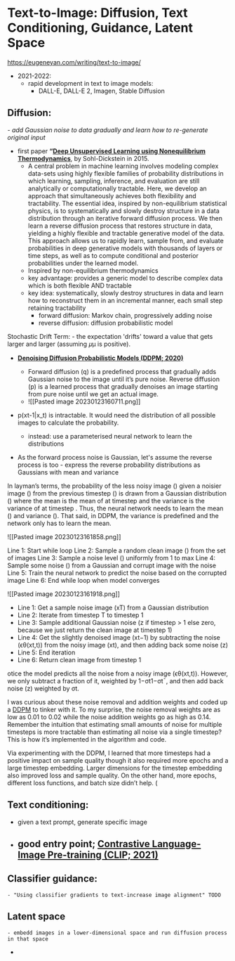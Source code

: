 # Text-to-Image: Diffusion, Text Conditioning, Guidance, Latent Space

https://eugeneyan.com/writing/text-to-image/

- 2021-2022:
	- rapid development in text to image models:
		- DALL-E, DALL-E 2, Imagen, Stable Diffusion
## **Diffusion**: 
*- add Gaussian noise to data gradually and learn how to re-generate original input*

- first paper **“[Deep Unsupervised Learning using Nonequilibrium Thermodynamics](https://arxiv.org/abs/1503.03585)**, by Sohl-Dickstein in 2015.
	- A central problem in machine learning involves modeling complex data-sets using highly flexible families of probability distributions in which learning, sampling, inference, and evaluation are still analytically or computationally tractable. Here, we develop an approach that simultaneously achieves both flexibility and tractability. The essential idea, inspired by non-equilibrium statistical physics, is to systematically and slowly destroy structure in a data distribution through an iterative forward diffusion process. We then learn a reverse diffusion process that restores structure in data, yielding a highly flexible and tractable generative model of the data. This approach allows us to rapidly learn, sample from, and evaluate probabilities in deep generative models with thousands of layers or time steps, as well as to compute conditional and posterior probabilities under the learned model.
	- Inspired by non-equilibrium thermodynamics
	- key advantage: provides a generic model to describe complex data which is both flexible AND tractable
	- key idea: systematically, slowly destroy structures in data and learn how to reconstruct them in an incremental manner, each small step retaining tractability
		- forward diffusion: Markov chain, progressively adding noise
		- reverse diffusion: diffusion probabilistic model

Stochastic Drift Term:
	- the expectation 'drifts' toward a value that gets larger and larger (assuming 𝜇μ is positive).


- **[Denoising Diffusion Probabilistic Models (DDPM; 2020)](https://arxiv.org/abs/2006.11239)**
	- Forward diffusion (q) is a predefined process that gradually adds Gaussian noise to the image until it’s pure noise. Reverse diffusion (p) is a learned process that gradually denoises an image starting from pure noise until we get an actual image.
	- ![[Pasted image 20230123160711.png]]

- p(xt-1|x_t) is intractable. It would need the distribution of all possible images to calculate the probability. 
	- instead: use a parameterised neural network to learn the distributions
- As the forward process noise is Gaussian, let's assume the reverse process is too - express the reverse probability distributions as Gaussians with mean and variance

In layman’s terms, the probability of the less noisy image () given a noisier image () from the previous timestep () is drawn from a Gaussian distribution () where the mean is the mean of  at timestep  and the variance is the variance of  at timestep . Thus, the neural network needs to learn the mean () and variance (). That said, in DDPM, the variance is predefined and the network only has to learn the mean.

![[Pasted image 20230123161858.png]]

Line 1: Start while loop
Line 2: Sample a random clean image () from the set of images
Line 3: Sample a noise level () uniformly from 1 to max 
Line 4: Sample some noise () from a Gaussian and corrupt image with the noise
Line 5: Train the neural network to predict the noise based on the corrupted image
Line 6: End while loop when model converges

![[Pasted image 20230123161918.png]]
-   Line 1: Get a sample noise image (xT) from a Gaussian distribution
-   Line 2: Iterate from timestep T to timestep 1
-   Line 3: Sample additional Gaussian noise (z if timestep > 1 else zero, because we just return the clean image at timestep 1)
-   Line 4: Get the slightly denoised image (xt−1) by subtracting the noise (ϵθ(xt,t)) from the noisy image (xt), and then adding back some noise (z)
-   Line 5: End iteration
-   Line 6: Return clean image from timestep 1


otice the model predicts all the noise from a noisy image (ϵθ(xt,t)). However, we only subtract a fraction of it, weighted by 1−σt1−σt¯, and then add back noise (z) weighted by σt.

I was curious about these noise removal and addition weights and coded up a [DDPM](https://github.com/eugeneyan/text-to-image/blob/main/the-annotated-diffusion-fashion-mnist-more-epochs.ipynb) to tinker with it. To my surprise, the noise removal weights are as low as 0.01 to 0.02 while the noise addition weights go as high as 0.14. Remember the intuition that estimating small amounts of noise for multiple timesteps is more tractable than estimating all noise via a single timestep? This is how it’s implemented in the algorithm and code.

Via experimenting with the DDPM, I learned that more timesteps had a positive impact on sample quality though it also required more epochs and a large timestep embedding. Larger dimensions for the timestep embedding also improved loss and sample quality. On the other hand, more epochs, different loss functions, and batch size didn’t help. (

## **Text conditioning**: 
- given a text prompt, generate specific image

- good entry point; **[Contrastive Language-Image Pre-training (CLIP; 2021)](https://arxiv.org/abs/2103.00020)**
	- 

## **Classifier guidance**: 
	- "Using classifier gradients to text-increase image alignment" TODO

## **Latent space** 
	- embedd images in a lower-dimensional space and run diffusion process in that space

-

